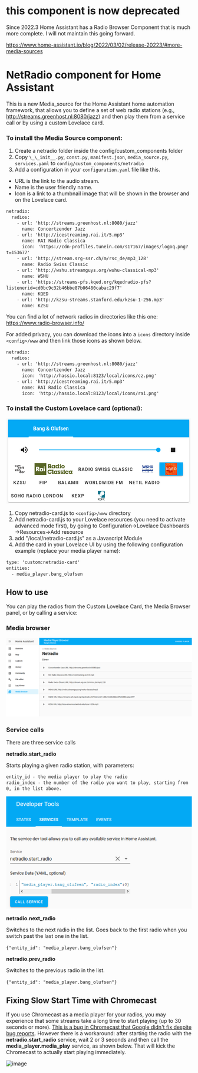 
# this component is now deprecated

Since 2022.3 Home Assistant has a Radio Browser Component that is much more complete. I will not maintain this going forward.

https://www.home-assistant.io/blog/2022/03/02/release-20223/#more-media-sources



# NetRadio component for Home Assistant

This is a new Media_source for the Home Assistant home automation framework, that allows you to define a set of web radio stations (e.g., http://streams.greenhost.nl:8080/jazz) and then play them from a service call or by using a custom Lovelace card.


### To install the Media Source component:
1. Create a netradio folder inside the config/custom_components folder
2. Copy `\_\_init__.py`, `const.py`, `manifest.json`, `media_source.py`, `services.yaml` to `config/custom_components/netradio`
3. Add a configuration in your `configuration.yaml` file like this. 
* URL is the link to the audio stream. 
* Name is the user friendly name. 
* Icon is a link to a thumbnail image that will be shown in the browser and on the Lovelace card.

```
netradio:
  radios: 
    - url: 'http://streams.greenhost.nl:8080/jazz'
      name: Concertzender Jazz
    - url: 'http://icestreaming.rai.it/5.mp3'
      name: RAI Radio Classica
      icon: 'https://cdn-profiles.tunein.com/s17167/images/logoq.png?t=153677'
    - url: 'http://stream.srg-ssr.ch/m/rsc_de/mp3_128'
      name: Radio Swiss Classic
    - url: 'http://wshu.streamguys.org/wshu-classical-mp3'
      name: WSHU
    - url: 'https://streams-pfs.kqed.org/kqedradio-pfs?listenerid=cd0bc9c32b46bbe87b06480cabac29f7'
      name: KQED
    - url: 'http://kzsu-streams.stanford.edu/kzsu-1-256.mp3'
      name: KZSU
```  

You can find a lot of network radios in directories like this one: https://www.radio-browser.info/

For added privacy, you can download the icons into a `icons` directory inside `<config>/www` and then link those icons as shown below.

```
netradio:
  radios: 
    - url: 'http://streams.greenhost.nl:8080/jazz'
      name: Concertzender Jazz
      icon: 'http://hassio.local:8123/local/icons/cz.png'
    - url: 'http://icestreaming.rai.it/5.mp3'
      name: RAI Radio Classica
      icon: 'http://hassio.local:8123/local/icons/rai.png'
```


### To install the Custom Lovelace card (optional):

![Card Screenshot](./screenshot.png)

1. Copy netradio-card.js to `<config>/www` directory
2. Add netradio-card.js to your Lovelace resources (you need to activate advanced mode first), by going to Configuration->Lovelace Dashboards ->Resources->Add resource
3. add "/local/netradio-card.js" as a Javascript Module
4. Add the card in your Lovelace UI by using the following configuration example (replace your media player name):
  
```
type: 'custom:netradio-card'
entities:
  - media_player.bang_olufsen
```


## How to use

You can play the radios from the Custom Lovelace Card, the Media Browser panel, or by calling a service:

### Media browser
![Media Browser Screenshot](./media-browser-screenshot.png)


### Service calls

There are three service calls

__netradio.start_radio__

Starts playing a given radio station, with parameters:

```
entity_id - the media player to play the radio
radio_index - the number of the radio you want to play, starting from 0, in the list above.
```

![Service Call Screenshot](./service-screenshot.png)



__netradio.next_radio__

Switches to the next radio in the list. Goes back to the first radio when you switch past the last one in the list.

`{"entity_id": "media_player.bang_olufsen"}`


__netradio.prev_radio__

Switches to the previous radio in the list.

`{"entity_id": "media_player.bang_olufsen"}`


## Fixing Slow Start Time with Chromecast

If you use Chromecast as a media player for your radios, you may experience that some streams take a long time to start playing (up to 30 seconds or more). [This is a bug in Chromecast that Google didn't fix despite bug reports](https://stackoverflow.com/questions/52504992/google-cast-slow-for-some-streams). However there is a workaround: after starting the radio with the __netradio.start_radio__ service, wait 2 or 3 seconds and then call the __media_player.media_play__ service, as shown below. That will kick the Chromecast to actually start playing immediately.

![image](https://user-images.githubusercontent.com/60585229/112392340-746a6b80-8cb6-11eb-8d86-0ed1545e338e.png)


